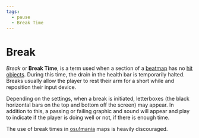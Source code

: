 ```yaml
---
tags:
  - pause
  - Break Time
---
```


# Break

*Break* or **Break Time**, is a term used when a section of a [beatmap](/wiki/beatmaps) has no [hit objects](/wiki/Hit_Objects). During this time, the drain in the health bar is temporarily halted. Breaks usually allow the player to rest their arm for a short while and reposition their input device.

Depending on the settings, when a break is initiated, letterboxes (the black horizontal bars on the top and bottom off the screen) may appear. In addition to this, a passing or failing graphic and sound will appear and play to indicate if the player is doing well or not, if there is enough time.

The use of break times in [osu!mania](/wiki/Game_Modes/osu!mania) maps is heavily discouraged.

<!-- This is a stub -->

<!-- TODO: Insert images and links -->
